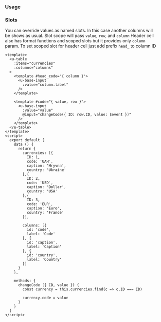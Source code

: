 ### Usage
  
### Slots
You can override values as named slots.
In this case another columns will be shows as usual.
Slot scope will pass `value`, `row`, and `column`
Header cell also has format functions and scoped slots but it provides only `column` param.
To set scoped slot for header cell just add prefix `head_` to column ID

```vue
<template>
  <u-table
    :items="currencies"
    :columns="columns"
  >
    <template #head_code="{ column }">
      <u-base-input
        :value="column.label"
      />
    </template>

    <template #code="{ value, row }">
      <u-base-input
        :value="value"
        @input="changeCode({ ID: row.ID, value: $event })"
      />
    </template>
  </u-table>
</template>
<script>
  export default {
    data () {
      return {
        currencies: [{
          ID: 1,
          code: 'UAH',
          caption: 'Hryvna',
          country: 'Ukraine'
        },{
          ID: 2,
          code: 'USD',
          caption: 'Dollar',
          country: 'USA'
        },{
          ID: 3,
          code: 'EUR',
          caption: 'Euro',
          country: 'France'
        }],

        columns: [{
          id: 'code',
          label: 'Code'
        }, {
          id: 'caption',
          label: 'Caption'
        }, {
          id: 'country',
          label: 'Country'
        }]
      }
    },

    methods: {
      changeCode ({ ID, value }) {
        const currency = this.currencies.find(c => c.ID === ID)

        currency.code = value
      }
    }
  }
</script>
```
